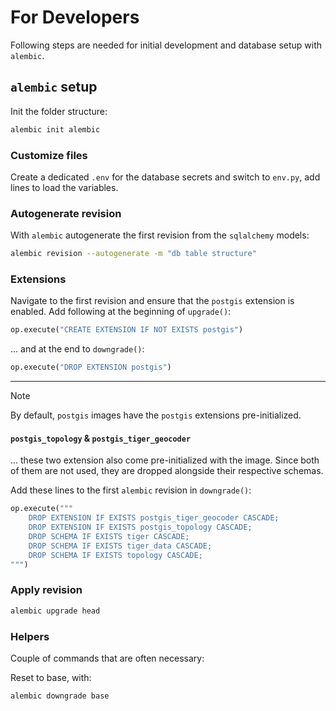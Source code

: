 # For Developers

Following steps are needed for initial development and database setup with 
`alembic`.

## `alembic` setup

Init the folder structure:

```bash
alembic init alembic
```

### Customize files

Create a dedicated `.env` for the database secrets and switch to `env.py`, 
add lines to load the variables. 

### Autogenerate revision

With `alembic` autogenerate the first revision from the `sqlalchemy` models:

```bash
alembic revision --autogenerate -m "db table structure"
```

### Extensions

Navigate to the first revision and ensure that the `postgis` extension is
enabled. Add following at the beginning of `upgrade()`:

```python
op.execute("CREATE EXTENSION IF NOT EXISTS postgis")
```

... and at the end to `downgrade()`:

```python
op.execute("DROP EXTENSION postgis")
```

---

> [!NOTE]
> By default, `postgis` images have the `postgis` extensions pre-initialized.

#### `postgis_topology` & `postgis_tiger_geocoder`

... these two extension also come pre-initialized with the image. Since both of
them are not used, they are dropped alongside their respective schemas.

Add these lines to the first `alembic` revision in `downgrade()`:

```python
op.execute("""
    DROP EXTENSION IF EXISTS postgis_tiger_geocoder CASCADE;
    DROP EXTENSION IF EXISTS postgis_topology CASCADE;
    DROP SCHEMA IF EXISTS tiger CASCADE;
    DROP SCHEMA IF EXISTS tiger_data CASCADE;
    DROP SCHEMA IF EXISTS topology CASCADE;
""")
```

### Apply revision

```bash
alembic upgrade head
```

### Helpers

Couple of commands that are often necessary:

Reset to base, with:

```bash
alembic downgrade base
```

